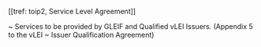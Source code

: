 [[tref: toip2, Service Level Agreement]] 

~ Services to be provided by GLEIF and Qualified vLEI Issuers. (Appendix 5 to the vLEI
~ Issuer Qualification Agreement)
